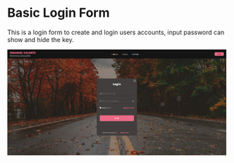 # Basic Login Form

This is a login form to create and login users accounts, input password can show and hide the key.

<kbd>
  <img src="./img/screen.png" width="500px" />
</kbd>

